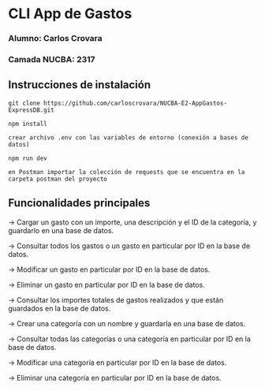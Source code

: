 # CLI App de Gastos

### Alumno: Carlos Crovara

### Camada NUCBA: 2317

## Instrucciones de instalación

```
git clone https://github.com/carloscrovara/NUCBA-E2-AppGastos-ExpressDB.git

npm install

crear archivo .env con las variables de entorno (conexión a bases de datos)

npm run dev

en Postman importar la colección de requests que se encuentra en la carpeta postman del proyecto
```

## Funcionalidades principales

-> Cargar un gasto con un importe, una descripción y el ID de la categoría, y guardarlo en una base de datos. 

-> Consultar todos los gastos o un gasto en particular por ID en la base de datos.

-> Modificar un gasto en particular por ID en la base de datos.

-> Eliminar un gasto en particular por ID en la base de datos.

-> Consultar los importes totales de gastos realizados y que están guardados en la base de datos.

-> Crear una categoría con un nombre y guardarla en una base de datos.

-> Consultar todas las categorías o una categoría en particular por ID en la base de datos.

-> Modificar una categoría en particular por ID en la base de datos.

-> Eliminar una categoría en particular por ID en la base de datos.